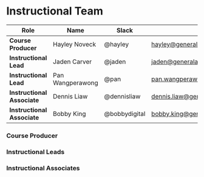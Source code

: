 # Instructional Team

Role | Name | Slack | Email
-----|------|-------|-------
**Course Producer** | Hayley Noveck | @hayley | hayley@generalassemb.ly
**Instructional Lead** | Jaden Carver | @jaden | jaden@generalassemb.ly
**Instructional Lead** | Pan Wangperawong | @pan | pan.wangperawong@generalassemb.ly
**Instructional Associate** | Dennis Liaw | @dennisliaw | dennis.liaw@generalassemb.ly
**Instructional Associate** | Bobby King | @bobbydigital | bobby.king@generalassemb.ly

### Course Producer

### Instructional Leads

### Instructional Associates
